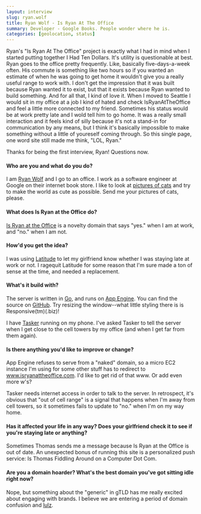 ```yaml
---
layout: interview
slug: ryan.wolf
title: Ryan Wolf - Is Ryan At The Office
summary: Developer - Google Books. People wonder where he is.
categories: [geolocation, status]
---
```


Ryan's "Is Ryan At The Office" project is exactly what I had in mind when I started putting together I Had Ten Dollars. It's utility is questionable at best. Ryan goes to the office pretty frequently. Like, basically five-days-a-week often. His commute is something like two hours so if you wanted an estimate of when he was going to get home it wouldn't give you a really useful range to work with. I don't get the impression that it was built because Ryan wanted it to exist, but that it exists because Ryan wanted to build something. And for all that, I kind of love it. When I moved to Seattle I would sit in my office at a job I kind of hated and check IsRyanAtTheOffice and feel a little more connected to my friend. Sometimes his status would be at work pretty late and I wold tell him to go home. It was a really small interaction and it feels kind of silly because it's not a stand-in for communication by any means, but I think it's basically impossible to make something without a little of youreself coming through. So this single page, one word site still made me think, "LOL, Ryan."

Thanks for being the first interview, Ryan! Questions now.

#### Who are you and what do you do?

I am [Ryan Wolf](https://twitter.com/5000lobsters) and I go to an office. I work as a software engineer at Google on their internet book store. I like to look at [pictures of cats](http://mlkshk.com/catsiknow) and try to make the world as cute as possible. Send me your pictures of cats, please.

#### What does Is Ryan at the Office do?

[Is Ryan at the Office](http://isryanattheoffice.com) is a novelty domain that says "yes." when I am at work,
and "no." when I am not.


#### How'd you get the idea?

I was using [Latitude](https://support.google.com/gmm/answer/3001634) to let my
girlfriend know whether I was staying late at work or not. I ragequit Latitude
for some reason that I'm sure made a ton of sense at the time, and needed a
replacement.


#### What's it build with?

The server is written in [Go](http://golang.org), and runs on [App Engine](https://developers.google.com/appengine/).
You can find the source on [GitHub](http://github.com/thebigbad/novelty.go). Try
resizing the window--what little styling there is is Responsive(tm)(.biz)!

I have [Tasker](https://play.google.com/store/apps/details?id=net.dinglisch.android.taskerm)
running on my phone. I've asked Tasker to tell the server when I get close to
the cell towers by my office (and when I get far from them again).


#### Is there anything you'd like to improve or change?

App Engine refuses to serve from a "naked" domain, so a micro EC2 instance I'm
using for some other stuff has to redirect to www.isryanattheoffice.com. I'd
like to get rid of that www. Or add even more w's?

Tasker needs internet access in order to talk to the server. In retrospect, it's
obvious that "out of cell range" is a signal that happens when I'm away from
cell towers, so it sometimes fails to update to "no." when I'm on my way home.


#### Has it affected your life in any way? Does your girlfriend check it to see if you're staying late or anything?

Sometimes Thomas sends me a message because Is Ryan at the Office is out of
date. An unexpected bonus of running this site is a personalized push service:
Is Thomas Fiddling Around on a Computer Dot Com.


#### Are you a domain hoarder? What's the best domain you've got sitting idle right now?

Nope, but something about the "generic" in gTLD has me really excited about
engaging with brands. I believe we are entering a period of domain confusion and
[lulz](http://hates.computer).
